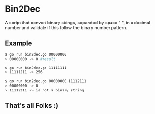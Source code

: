 # Bin2Dec

A script that convert binary strings, separeted by space " ", in a decimal number and 
validate if this follow the binary number pattern.

Example
---


```bash
$ go run bin2dec.go 00000000
> 00000000 -> 0 #result
```

```bash
$ go run bin2dec.go 11111111
> 11111111 -> 256
```


```bash
$ go run bin2dec.go 00000000 11112111
> 00000000 -> 0
> 11112111 -> is not a binary string
```

That's all Folks :)
---